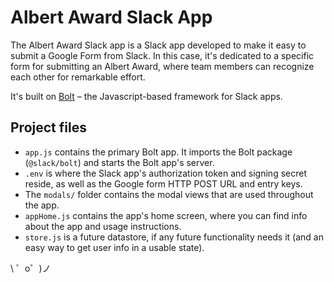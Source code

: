 Albert Award Slack App
=================

The Albert Award Slack app is a Slack app developed to make it easy to submit a Google Form from Slack. In this case, it's dedicated to a specific form for submitting an Albert Award, where team members can recognize each other for remarkable effort.

It's built on [Bolt](https://slack.dev/bolt)  – the Javascript-based framework for Slack apps.

Project files
------------

- `app.js` contains the primary Bolt app. It imports the Bolt package (`@slack/bolt`) and starts the Bolt app's server.
- `.env` is where the Slack app's authorization token and signing secret reside, as well as the Google form HTTP POST URL and entry keys.
- The `modals/` folder contains the modal views that are used throughout the app.
- `appHome.js` contains the app's home screen, where you can find info about the app and usage instructions.
- `store.js` is a future datastore, if any future functionality needs it (and an easy way to get user info in a usable state).


\ ゜o゜)ノ
